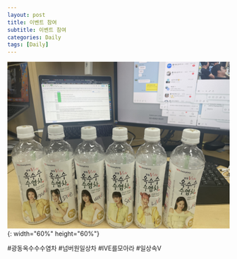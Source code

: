 ```yaml
---
layout: post
title: 이벤트 참여
subtitle: 이벤트 참여
categories: Daily
tags: [Daily]
---
```




![alt_text](/assets/images/post/blog/event/1.jpeg){: width="60%" height="60%"}

#광동옥수수수염차 #넘버원일상차 #IVE를모아라 #일상속V